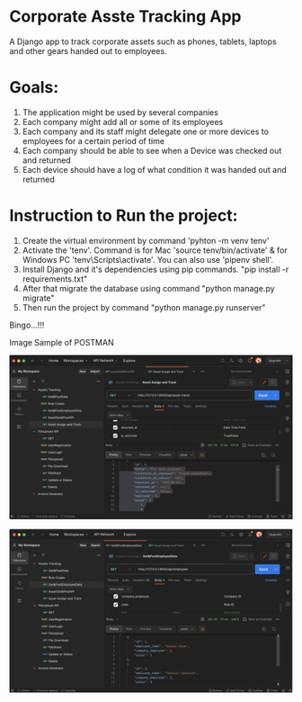 # Corporate Asste Tracking App

A Django app to track corporate assets such as phones, tablets, laptops 
and other gears handed out to employees.

# Goals:
1. The application might be used by several companies
2. Each company might add all or some of its employees
3. Each company and its staff might delegate one or more devices to employees for a certain period of time
4. Each company should be able to see when a Device was checked out and returned
5. Each device should have a log of what condition it was handed out and returned

# Instruction to Run the project:

1. Create the virtual environment by command 'pyhton -m venv tenv'
2. Activate the 'tenv'. Command is for Mac 'source tenv/bin/activate' & for Windows PC 'tenv\Scripts\activate'. You can also use 'pipenv shell'.
3. Install Django and it's dependencies using pip commands. "pip install -r requirements.txt"
4. After that migrate the database using command "python manage.py migrate"
5. Then run the project by command "python manage.py runserver"

Bingo...!!!

Image Sample of POSTMAN

![Asset Tracking](Media/AssetTrack.png)

![Employee](Media/Employee.png)